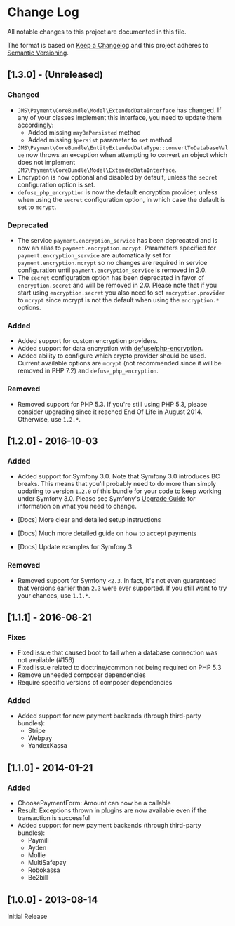 # Change Log
All notable changes to this project are documented in this file.

The format is based on [Keep a Changelog](http://keepachangelog.com/) and this project adheres to [Semantic Versioning](http://semver.org/).

## [1.3.0] - (Unreleased)
### Changed
- `JMS\Payment\CoreBundle\Model\ExtendedDataInterface` has changed. If any of your classes implement this interface, you need to update them accordingly:
    - Added missing `mayBePersisted` method
    - Added missing `$persist` parameter to `set` method
- `JMS\Payment\CoreBundle\EntityExtendedDataType::convertToDatabaseValue` now throws an exception when attempting to convert an object which does not implement `JMS\Payment\CoreBundle\Model\ExtendedDataInterface`.
- Encryption is now optional and disabled by default, unless the `secret` configuration option is set.
- `defuse_php_encryption` is now the default encryption provider, unless when using the `secret` configuration option, in which case the default is set to `mcrypt`.

### Deprecated
- The service `payment.encryption_service` has been deprecated and is now an alias to `payment.encryption.mcrypt`. Parameters specified for `payment.encryption_service` are automatically set for `payment.encryption.mcrypt` so no changes are required in service configuration until `payment.encryption_service` is removed in 2.0.
- The `secret` configuration option has been deprecated in favor of `encryption.secret` and will be removed in 2.0. Please note that if you start using `encryption.secret` you also need to set `encryption.provider` to `mcrypt` since mcrypt is not the default when using the `encryption.*` options.

### Added
- Added support for custom encryption providers.
- Added support for data encryption with [defuse/php-encryption](https://github.com/defuse/php-encryption).
- Added ability to configure which crypto provider should be used. Current available options are `mcrypt` (not recommended since it will be removed in PHP 7.2) and `defuse_php_encryption`.

### Removed
- Removed support for PHP 5.3. If you're still using PHP 5.3, please consider upgrading since it reached End Of Life in August 2014. Otherwise, use `1.2.*`.

## [1.2.0] - 2016-10-03
### Added
- Added support for Symfony 3.0. Note that Symfony 3.0 introduces BC breaks. This means that you'll probably need to do more than simply updating to version `1.2.0` of this bundle for your code to keep working under Symfony 3.0. Please see Symfony's [Upgrade Guide](https://github.com/symfony/symfony/blob/master/UPGRADE-3.0.md) for information on what you need to change.

- [Docs] More clear and detailed setup instructions
- [Docs] Much more detailed guide on how to accept payments
- [Docs] Update examples for Symfony 3

### Removed
- Removed support for Symfony `<2.3`. In fact, It's not even guaranteed that versions earlier than `2.3` were ever supported. If you still want to try your chances, use `1.1.*`.

## [1.1.1] - 2016-08-21
### Fixes
- Fixed issue that caused boot to fail when a database connection was not available (#156)
- Fixed issue related to doctrine/common not being required on PHP 5.3
- Remove unneeded composer dependencies
- Require specific versions of composer dependencies

### Added
- Added support for new payment backends (through third-party bundles):
    - Stripe
    - Webpay
    - YandexKassa

## [1.1.0] - 2014-01-21
### Added
- ChoosePaymentForm: Amount can now be a callable
- Result: Exceptions thrown in plugins are now available even if the transaction is successful
- Added support for new payment backends (through third-party bundles):
    - Paymill
    - Ayden
    - Mollie
    - MultiSafepay
    - Robokassa
    - Be2bill

## [1.0.0] - 2013-08-14
Initial Release
